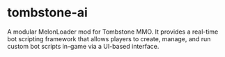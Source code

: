 # tombstone-ai
A modular MelonLoader mod for Tombstone MMO. It provides a real-time bot scripting framework that allows players to create, manage, and run custom bot scripts in-game via a UI-based interface.

